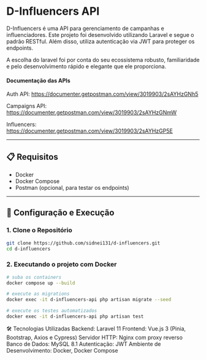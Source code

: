 
# D-Influencers API

D-Influencers é uma API para gerenciamento de campanhas e influenciadores. Este projeto foi desenvolvido utilizando Laravel e segue o padrão RESTful. Além disso, utiliza autenticação via JWT para proteger os endpoints.

A escolha do laravel foi por conta do seu ecossistema robusto, familiaridade e pelo desenvolvimento rápido e elegante que ele proporciona.


#### Documentação das APIs

Auth API: https://documenter.getpostman.com/view/3019903/2sAYHzGNh5

Campaigns API: https://documenter.getpostman.com/view/3019903/2sAYHzGNmW

Influencers: https://documenter.getpostman.com/view/3019903/2sAYHzGP5E

---

## 📋 Requisitos

- Docker
- Docker Compose
- Postman (opcional, para testar os endpoints)

---

## 🚀 Configuração e Execução

### 1. Clone o Repositório

```bash
git clone https://github.com/sidnei131/d-influencers.git
cd d-influencers
```

### 2. Executando o projeto com Docker

```bash
# suba os containers
docker compose up --build

# execute as migrations
docker exec -it d-influencers-api php artisan migrate --seed

# execute os testes automatizados
docker exec -it d-influencers-api php artisan test
```

🛠️ Tecnologias Utilizadas
Backend: Laravel 11
Frontend: Vue.js 3 (Pinia, Bootstrap, Axios e Cypress)
Servidor HTTP: Nginx com proxy reverso
Banco de Dados: MySQL 8.1
Autenticação: JWT
Ambiente de Desenvolvimento: Docker, Docker Compose


